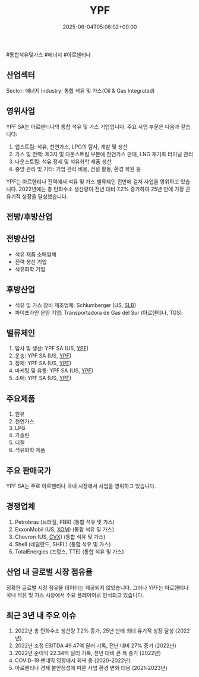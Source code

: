 ﻿---
title: "YPF"
date: 2025-06-04T05:06:02+09:00
lastmod: 2025-06-04T05:06:02+09:00
type: docs
sidebar:
  open: true
weight: 992
---
<div style="display:none">
  <meta property="article:published_time" content="2025-06-03T20:06:02Z" />
  <meta property="article:modified_time" content="2025-06-03T20:06:02Z" />
</div>
#통합석유및가스 #에너지 #아르헨티나

## 산업섹터

Sector: 에너지
Industry: 통합 석유 및 가스(Oil & Gas Integrated)

## 영위사업

YPF SA는 아르헨티나의 통합 석유 및 가스 기업입니다. 주요 사업 부문은 다음과 같습니다:

1. 업스트림: 석유, 천연가스, LPG의 탐사, 개발 및 생산
2. 가스 및 전력: 제3자 및 다운스트림 부문에 천연가스 판매, LNG 재기화 터미널 관리
3. 다운스트림: 석유 정제 및 석유화학 제품 생산
4. 중앙 관리 및 기타: 기업 관리 비용, 건설 활동, 환경 복원 등

YPF는 아르헨티나 전역에서 석유 및 가스 밸류체인 전반에 걸쳐 사업을 영위하고 있습니다. 2022년에는 총 탄화수소 생산량이 전년 대비 7.2% 증가하여 25년 만에 가장 큰 유기적 성장을 달성했습니다.

## 전방/후방산업

## 전방산업

- 석유 제품 소매업체
- 전력 생산 기업
- 석유화학 기업

## 후방산업

- 석유 및 가스 장비 제조업체: Schlumberger (US, [SLB](/company-analysis/slb/))
- 파이프라인 운영 기업: Transportadora de Gas del Sur (아르헨티나, TGS)

## 밸류체인

1. 탐사 및 생산: YPF SA (US, [YPF](/company-analysis/ypf/))
2. 운송: YPF SA (US, [YPF](/company-analysis/ypf/))
3. 정제: YPF SA (US, [YPF](/company-analysis/ypf/))
4. 마케팅 및 유통: YPF SA (US, [YPF](/company-analysis/ypf/))
5. 소매: YPF SA (US, [YPF](/company-analysis/ypf/))

## 주요제품

1. 원유
2. 천연가스
3. LPG
4. 가솔린
5. 디젤
6. 석유화학 제품

## 주요 판매국가

YPF SA는 주로 아르헨티나 국내 시장에서 사업을 영위하고 있습니다.

## 경쟁업체

1. Petrobras (브라질, PBR) (통합 석유 및 가스)
2. ExxonMobil (US, [XOM](/company-analysis/xom/)) (통합 석유 및 가스)
3. Chevron (US, [CVX](/company-analysis/cvx/)) (통합 석유 및 가스)
4. Shell (네덜란드, SHEL) (통합 석유 및 가스)
5. TotalEnergies (프랑스, TTE) (통합 석유 및 가스)

## 산업 내 글로벌 시장 점유율

정확한 글로벌 시장 점유율 데이터는 제공되지 않았습니다. 그러나 YPF는 아르헨티나 국내 석유 및 가스 시장에서 주요 플레이어로 인식되고 있습니다.

## 최근 3년 내 주요 이슈

1. 2022년 총 탄화수소 생산량 7.2% 증가, 25년 만에 최대 유기적 성장 달성 (2022년)
2. 2022년 조정 EBITDA 49.47억 달러 기록, 전년 대비 27% 증가 (2022년)
3. 2022년 순이익 22.34억 달러 기록, 전년 대비 큰 폭 증가 (2022년)
4. COVID-19 팬데믹 영향에서 회복 중 (2020-2022년)
5. 아르헨티나 경제 불안정성에 따른 사업 환경 변화 대응 (2021-2023년)
